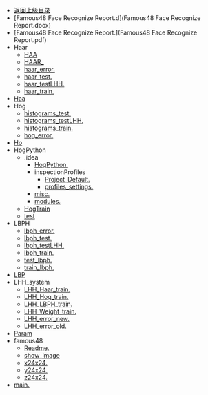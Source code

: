 - [返回上级目录](../_sidebar.md)
- [Famous48 Face Recognize Report.d](Famous48 Face Recognize Report.docx)
- [Famous48 Face Recognize Report.](Famous48 Face Recognize Report.pdf)
- Haar
    - [HAA](Haar/HAAR.h)
    - [HAAR_](Haar/HAAR_2.h)
    - [haar_error.](Haar/haar_error.txt)
    - [haar_test.](Haar/haar_test.txt)
    - [haar_testLHH.](Haar/haar_testLHH.txt)
    - [haar_train.](Haar/haar_train.txt)
- [Haa](Haar.h)
- Hog
    - [histograms_test.](Hog/histograms_test.txt)
    - [histograms_testLHH.](Hog/histograms_testLHH.txt)
    - [histograms_train.](Hog/histograms_train.txt)
    - [hog_error.](Hog/hog_error.txt)
- [Ho](Hog.h)
- HogPython
    - .idea
        - [HogPython.](HogPython/.idea/HogPython.iml)
        - inspectionProfiles
            - [Project_Default.](HogPython/.idea/inspectionProfiles/Project_Default.xml)
            - [profiles_settings.](HogPython/.idea/inspectionProfiles/profiles_settings.xml)
        - [misc.](HogPython/.idea/misc.xml)
        - [modules.](HogPython/.idea/modules.xml)
    - [HogTrain](HogPython/HogTrain.py)
    - [test](HogPython/test.py)
- LBPH
    - [lbph_error.](LBPH/lbph_error.txt)
    - [lbph_test.](LBPH/lbph_test.txt)
    - [lbph_testLHH.](LBPH/lbph_testLHH.txt)
    - [lbph_train.](LBPH/lbph_train.txt)
    - [test_lbph.](LBPH/test_lbph.txt)
    - [train_lbph.](LBPH/train_lbph.txt)
- [LBP](LBPH.h)
- LHH_system
    - [LHH_Haar_train.](LHH_system/LHH_Haar_train.txt)
    - [LHH_Hog_train.](LHH_system/LHH_Hog_train.txt)
    - [LHH_LBPH_train.](LHH_system/LHH_LBPH_train.txt)
    - [LHH_Weight_train.](LHH_system/LHH_Weight_train.txt)
    - [LHH_error_new.](LHH_system/LHH_error_new.txt)
    - [LHH_error_old.](LHH_system/LHH_error_old.txt)
- [Param](Params.h)
- famous48
    - [Readme.](famous48/Readme.txt)
    - [show_image](famous48/show_images.m)
    - [x24x24.](famous48/x24x24.txt)
    - [y24x24.](famous48/y24x24.txt)
    - [z24x24.](famous48/z24x24.txt)
- [main.](main.cpp)